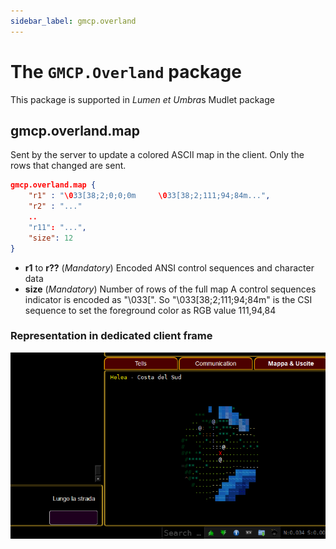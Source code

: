 ```yaml
---
sidebar_label: gmcp.overland
---
```

# The ``GMCP.Overland`` package

This package is supported in *Lumen et Umbra*s Mudlet package

## gmcp.overland.map

Sent by the server to update a colored ASCII map in the client. Only the rows that changed are sent.
````json
gmcp.overland.map {
    "r1" : "\033[38;2;0;0;0m     \033[38;2;111;94;84m...",
    "r2" : "..."
    ..
    "r11": "...",
    "size": 12
}
````
- **r1** to **r??**
  (*Mandatory*) Encoded ANSI control sequences and character data
- **size**
  (*Mandatory*) Number of rows of the full map
A control sequences indicator is encoded as "\033[". So "\033[38;2;111;94;84m" is the CSI sequence to set the foreground color as RGB value 111,94,84

### Representation in dedicated client frame
![Graphic MUD](overland_map.gif) 